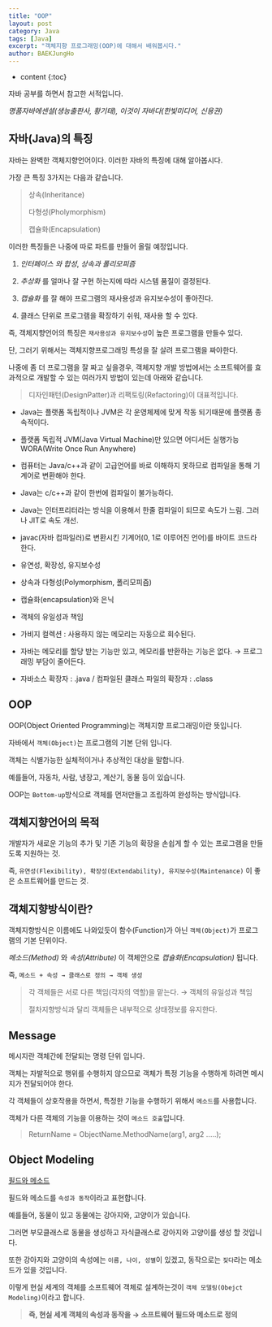 ```yaml
---
title: "OOP"
layout: post
category: Java
tags: [Java]
excerpt: "객체지향 프로그래밍(OOP)에 대해서 배워봅시다."
author: BAEKJungHo
---
```


* content
{:toc}

자바 공부를 하면서 참고한 서적입니다.

_명품자바에센셜(생능출판사, 황기태), 이것이 자바다(한빛미디어, 신용권)_

## 자바(Java)의 특징

  자바는 완벽한 객체지향언어이다. 이러한 자바의 특징에 대해 알아봅시다.

  가장 큰 특징 3가지는 다음과 같습니다.

  > 상속(Inheritance)
  >
  > 다형성(Pholymorphism)
  >
  > 캡슐화(Encapsulation)

  이러한 특징들은 나중에 따로 파트를 만들어 올릴 예정입니다.

  1. _인터페이스 와 합성_, _상속과 폴리모피즘_

  2. _추상화_ 를 얼마나 잘 구현 하는지에 따라 시스템 품질이 결정된다.

  3. _캡슐화_ 를 잘 해야 프로그램의 재사용성과 유지보수성이 좋아진다.

  4. 클래스 단위로 프로그램을 확장하기 쉬워, 재사용 할 수 있다.

  즉, 객체지향언어의 특징은 `재사용성과 유지보수성`이 높은 프로그램을 만들수 있다.

  단, 그러기 위해서는 객체지향프로그래밍 특성을 잘 살려 프로그램을 짜야한다.

  나중에 좀 더 프로그램을 잘 짜고 싶을경우, 객체지향 개발 방법에서는 소프트웨어를 효과적으로 개발할 수 있는 여러가지 방법이 있는데 아래와 같습니다.

 > 디자인패턴(DesignPatter)과 리팩토링(Refactoring)이 대표적입니다.

  - Java는 플랫폼 독립적이나 JVM은 각 운영체제에 맞게 작동 되기때문에 플랫폼 종속적이다.

  - 플랫폼 독립적 JVM(Java Virtual Machine)만 있으면 어디서든 실행가능 WORA(Write Once Run Anywhere)

  - 컴퓨터는 Java/c++과 같이 고급언어를 바로 이해하지 못하므로 컴파일을 통해 기계어로 변환해야 한다.

  - Java는 c/c++과 같이 한번에 컴파일이 불가능하다.

  - Java는 인터프리터라는 방식을 이용해서 한줄 컴파일이 되므로 속도가 느림. 그러나 JIT로 속도 개선.

  - javac(자바 컴파일러)로 변환시킨 기계어(0, 1로 이루어진 언어)를 바이트 코드라 한다.

  - 유연성, 확장성, 유지보수성

  - 상속과 다형성(Polymorphism, 폴리모피즘)

  - 캡슐화(encapsulation)와 은닉

  - 객체의 유일성과 책임

  - 가비지 컬렉션 : 사용하지 않는 메모리는 자동으로 회수된다.

  - 자바는 메모리를 할당 받는 기능만 있고, 메모리를 반환하는 기능은 없다.  → 프로그래밍 부담이 줄어든다.

  - 자바소스 확장자 : .java / 컴파일된 클래스 파일의 확장자 : .class

## OOP

 OOP(Object Oriented Programming)는 객체지향 프로그래밍이란 뜻입니다.

 자바에서 `객체(Object)`는 프로그램의 기본 단위 입니다.

 객체는 식별가능한 실체적이거나 추상적인 대상을 말합니다.

 예를들어, 자동차, 사람, 냉장고, 계산기, 동물 등이 있습니다.

 OOP는 `Bottom-up`방식으로 객체를 먼저만들고 조립하여 완성하는 방식입니다.

## 객체지향언어의 목적

 개발자가 새로운 기능의 추가 및 기존 기능의 확장을 손쉽게 할 수 있는 프로그램을 만들도록 지원하는 것.

 즉, `유연성(Flexibility), 확장성(Extendability), 유지보수성(Maintenance)` 이 좋은 소프트웨어를 만드는 것.

## 객체지향방식이란?

 객체지향방식은 이름에도 나와있듯이 함수(Function)가 아닌 `객체(Object)`가 프로그램의 기본 단위이다.

_메소드(Method)_ 와 _속성(Attribute)_ 이 객체안으로 _캡슐화(Encapsulation)_ 됩니다.

즉, `메소드 + 속성 → 클래스로 정의 → 객체 생성`

> 각 객체들은 서로 다른 책임(각자의 역할)을 맡는다. → 객체의 유일성과 책임
>
>절차지향방식과 달리 객체들은 내부적으로 상태정보를 유지한다.

## Message

 메시지란 객체간에 전달되는 명령 단위 입니다.

 객체는 자발적으로 행위를 수행하지 않으므로 객체가 특정 기능을 수행하게 하려면 메시지가 전달되어야 한다.

 각 객체들이 상호작용을 하면서, 특정한 기능을 수행하기 위해서 `메소드`를 사용합니다.

 객체가 다른 객체의 기능을 이용하는 것이 `메소드 호출`입니다.

 > ReturnName = ObjectName.MethodName(arg1, arg2 .....);

## Object Modeling

 [필드와 메소드](https://baekjungho.github.io/java-basic1)

 필드와 메소드를 `속성과 동작`이라고 표현합니다.

 예를들어, 동물이 있고 동물에는 강아지와, 고양이가 있습니다.

 그러면 부모클래스로 동물을 생성하고 자식클래스로 강아지와 고양이를 생성 할 것입니다.

 또한 강아지와 고양이의 속성에는 `이름, 나이, 성별`이 있겠고, 동작으로는
 `짖다`라는 메소드가 있을 것입니다.

 이렇게 현실 세계의 객체를 소프트웨어 객체로 설계하는것이 `객체 모델링(Obejct Modeling)`이라고 합니다.

 > __즉, 현실 세계 객체의 속성과 동작을 → 소프트웨어 필드와 메소드로 정의__

